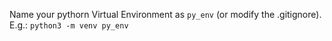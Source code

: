 Name your pythorn Virtual Environment as `py_env` (or modify the .gitignore). E.g.: `python3 -m venv py_env`
